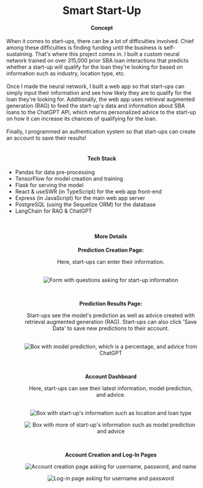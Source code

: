 <h1 align="center">Smart Start-Up</h1>



<h4 align="center">Concept</h4>
When it comes to start-ups, there can be a lot of difficulties involved. Chief among these difficulties is finding funding until the business is self-sustaining. That's where this project comes in. I built a custom neural network trained on over 315,000 prior SBA loan interactions that predicts whether a start-up will qualify for the loan they're looking for based on information such as industry, location type, etc. 
<br />
<br />
Once I made the neural network, I built a web app so that start-ups can simply input their information and see how likely they are to qualify for the loan they're looking for. Additionally, the web app uses retrieval augmented generation (RAG) to feed the start-up's data and information about SBA loans to the ChatGPT API, which returns personalized advice to the start-up on how it can increase its chances of qualifying for the loan. 
<br />
<br />
Finally, I programmed an authentication system so that start-ups can create an account to save their results! 

<br />
<br />



<h4 align="center">Tech Stack</h4>
<ul>
    <li>Pandas for data pre-processing</li>
    <li>TensorFlow for model creation and training</li>
    <li>Flask for serving the model</li>
    <li>React & useSWR (in TypeScript) for the web app front-end</li>
    <li>Express (in JavaScript) for the main web app server</li>
    <li>PostgreSQL (using the Sequelize ORM) for the database</li>
    <li>LangChain for RAG & ChatGPT</li>
<ul>

<br />



<h4 align="center">More Details</h4>
<div align="center">
<p><strong>Prediction Creation Page:</strong></p>
Here, start-ups can enter their information.

<br />
<br />

![Form with questions asking for start-up information](https://github.com/user-attachments/assets/7d403fee-ad57-403d-8ae0-8d7f189d7814)

<br />

<p><strong>Prediction Results Page:</strong></p> 
Start-ups see the model's prediction as well as advice created with retrieval augmented generation (RAG). Start-ups can also click 'Save Data' to save new predictions to their account. 

<br />
<br />

![Box with model prediction, which is a percentage, and advice from ChatGPT](https://github.com/user-attachments/assets/4bd37e00-83b5-4f5c-83fd-2f3e46de0921)

<br />

<p><strong>Account Dashboard</strong></p> 
Here, start-ups can see their latest information, model prediction, and advice. 

<br />
<br />

![Box with start-up's information such as location and loan type](https://github.com/user-attachments/assets/94113e4a-80ed-4821-b666-6b2e7d9cb4d5)

![Box with more of start-up's information such as model prediction and advice](https://github.com/user-attachments/assets/1310a1e1-8729-4960-ba69-7851fcad0d4f)

<br />

<p><strong>Account Creation and Log-In Pages</strong></p> 

![Account creation page asking for username, password, and name](https://github.com/user-attachments/assets/4c3487b6-7009-4299-8d7d-4cad2b3a210e)

![Log-in page asking for username and password](https://github.com/user-attachments/assets/86c267a7-c557-412e-8a93-06f16d5f3c60)

</div>
